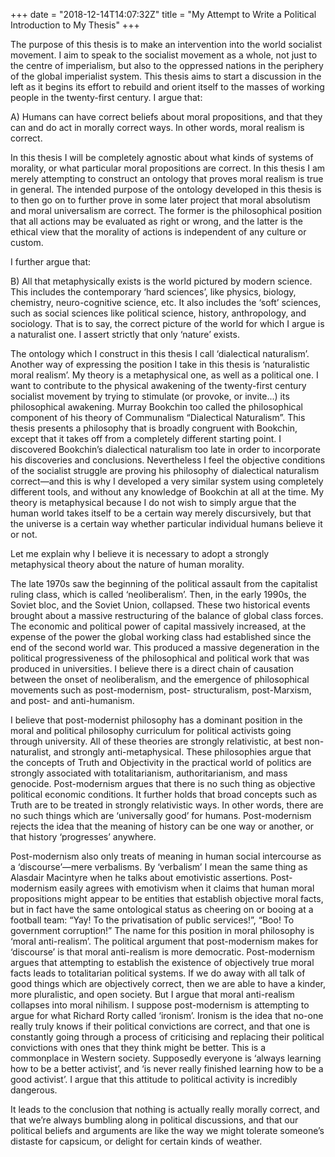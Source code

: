+++
date = "2018-12-14T14:07:32Z"
title = "My Attempt to Write a Political Introduction to My Thesis"
+++

The purpose of this thesis is to make an intervention into the world socialist movement. I aim to speak to the socialist movement as a whole, not just to the centre of imperialism, but also to the oppressed nations in the periphery of the global imperialist system. This thesis aims to start a discussion in the left as it begins its effort to rebuild and orient itself to the masses of working people in the twenty-first century. I argue that:

A) Humans can have correct beliefs about moral propositions, and that they can and do act in morally correct ways. In other words, moral realism is correct.

In this thesis I will be completely agnostic about what kinds of systems of morality, or what particular moral propositions are correct. In this thesis I am merely attempting to construct an ontology that proves moral realism is true in general. The intended purpose of the ontology developed in this thesis is to then go on to further prove in some later project that moral absolutism and moral universalism are correct. The former is the philosophical position that all actions may be evaluated as right or wrong, and the latter is the ethical view that the morality of actions is independent of any culture or custom.

I further argue that:

B) All that metaphysically exists is the world pictured by modern science. This includes the contemporary ‘hard sciences’, like physics, biology, chemistry, neuro-cognitive science, etc. It also includes the ‘soft’ sciences, such as social sciences like political science, history, anthropology, and sociology. That is to say, the correct picture of the world for which I argue is a naturalist one. I assert strictly that only ‘nature’ exists.

The ontology which I construct in this thesis I call ‘dialectical naturalism’. Another way of expressing the position I take in this thesis is ‘naturalistic moral realism’. My theory is a metaphysical one, as well as a political one. I want to contribute to the physical awakening of the twenty-first century socialist movement by trying to stimulate (or provoke, or invite...) its philosophical awakening. Murray Bookchin too called the philosophical component of his theory of Communalism “Dialectical Naturalism”. This thesis presents a philosophy that is broadly congruent with Bookchin, except that it takes off from a completely different starting point. I discovered Bookchin’s dialectical naturalism too late in order to incorporate his discoveries and conclusions. Nevertheless I feel the objective conditions of the socialist struggle are proving his philosophy of dialectical naturalism correct—and this is why I developed a very similar system using completely different tools, and without any knowledge of Bookchin at all at the time. My theory is metaphysical because I do not wish to simply argue that the human world takes itself to be a certain way merely discursively, but that the universe is a certain way whether particular individual humans believe it or not.

Let me explain why I believe it is necessary to adopt a strongly metaphysical theory about the nature of human morality.

The late 1970s saw the beginning of the political assault from the capitalist ruling class, which is called ‘neoliberalism’. Then, in the early 1990s, the Soviet bloc, and the Soviet Union, collapsed. These two historical events brought about a massive restructuring of the balance of global class forces. The economic and political power of capital massively increased, at the expense of the power the global working class had established since the end of the second world war. This produced a massive degeneration in the political progressiveness of the philosophical and political work that was produced in universities. I believe there is a direct chain of causation between the onset of neoliberalism, and the emergence of philosophical movements such as post-modernism, post- structuralism, post-Marxism, and post- and anti-humanism.

I believe that post-modernist philosophy has a dominant position in the moral and political philosophy curriculum for political activists going through university. All of these theories are strongly relativistic, at best non-naturalist, and strongly anti-metaphysical. These philosophies argue that the concepts of Truth and Objectivity in the practical world of politics are strongly associated with totalitarianism, authoritarianism, and mass genocide. Post-modernism argues that there is no such thing as objective political economic conditions. It further holds that broad concepts such as Truth are to be treated in strongly relativistic ways. In other words, there are no such things which are ‘universally good’ for humans. Post-modernism rejects the idea that the meaning of history can be one way or another, or that history ‘progresses’ anywhere.

Post-modernism also only treats of meaning in human social intercourse as a ‘discourse’—mere verbalisms. By ‘verbalism’ I mean the same thing as Alasdair Macintyre when he talks about emotivistic assertions. Post-modernism easily agrees with emotivism when it claims that human moral propositions might appear to be entities that establish objective moral facts, but in fact have the same ontological status as cheering on or booing at a football team: “Yay! To the privatisation of public services!”, “Boo! To government corruption!” The name for this position in moral philosophy is ‘moral anti-realism’. The political argument that post-modernism makes for ‘discourse’ is that moral anti-realism is more democratic. Post-modernism argues that attempting to establish the existence of objectively true moral facts leads to totalitarian political systems. If we do away with all talk of good things which are objectively correct, then we are able to have a kinder, more pluralistic, and open society. But I argue that moral anti-realism collapses into moral nihilism. I suppose post-modernism is attempting to argue for what Richard Rorty called ‘ironism’. Ironism is the idea that no-one really truly knows if their political convictions are correct, and that one is constantly going through a process of criticising and replacing their political convictions with ones that they think might be better. This is a commonplace in Western society. Supposedly everyone is ‘always learning how to be a better activist’, and ‘is never really finished learning how to be a good activist’. I argue that this attitude to political activity is incredibly dangerous.

It leads to the conclusion that nothing is actually really morally correct, and that we’re always bumbling along in political discussions, and that our political beliefs and arguments are like the way we might tolerate someone’s distaste for capsicum, or delight for certain kinds of weather.
